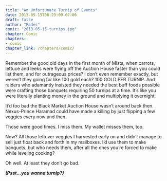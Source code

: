 ```yaml
---
title: "An Unfortunate Turnip of Events"
date: 2013-05-15T08:29:00-07:00
draft: false
author: "Rades"
comic: "2013-05-15-turnips.jpg"
chapter: Comic
chapters:
- comic
chapter_link: /chapters/comic/
---
```


Remember the good old days in the first month of Mists, when carrots, lettuce and leeks were flying off the Auction House faster than you could list them, and for outrageous prices? I don’t even remember exactly, but weren’t they going for like 100 gold each? 100 GOLD PER TURNIP. And raiders who adamantly insisted they needed the best buff foods possible were crafting those banquets requiring 50 turnips at a time. It’s like you were literally planting money in the ground and multiplying it overnight. 


It’d too bad the Black Market Auction House wasn’t around back then. Nexus-Prince Haramad could have made a killing by just flipping a few veggies every now and then.


Those were good times. I miss them. My wallet misses them, too.


Now? All those leftover veggies I harvested early on and didn’t manage to sell just float back and forth in my mailboxes. I’d use them to make banquets, but who needs them, after all the ones you’re forced to make while leveling cooking? 


Oh well. At least they don’t go bad. 


***(Psst…you wanna turnip?)***

